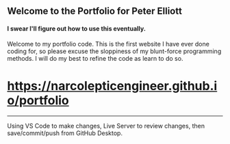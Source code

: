 ## Welcome to the Portfolio for Peter Elliott
#### I swear I'll figure out how to use this eventually.

Welcome to my portfolio code. This is the first website I have ever done coding for, so please excuse the sloppiness of my blunt-force programming methods. I will do my best to refine the code as learn to do so.

https://narcolepticengineer.github.io/portfolio
===========
_________

Using VS Code to make changes, Live Server to review changes, then save/commit/push from GitHub Desktop.

